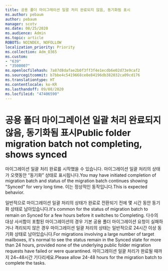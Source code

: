 ```yaml
---
title: 공용 폴더 마이그레이션 일괄 처리 완료되지 않음, 동기화됨 표시
ms.author: pebaum
author: pebaum
manager: scotv
ms.date: 08/25/2020
ms.audience: Admin
ms.topic: article
ROBOTS: NOINDEX, NOFOLLOW
localization_priority: Priority
ms.collection: Adm_O365
ms.custom:
- "639"
- "3500007"
ms.openlocfilehash: 7a87d8dafae2b0f3ff3f4e1ecdb6e02d73e9caf2
ms.sourcegitcommit: b7bbe4c5419668ce8e84196db382032ca09cd176
ms.translationtype: HT
ms.contentlocale: ko-KR
ms.lasthandoff: 09/08/2020
ms.locfileid: "47406590"
---
```

# <a name="public-folder-migration-batch-not-completing-shows-synced"></a><span data-ttu-id="85660-102">공용 폴더 마이그레이션 일괄 처리 완료되지 않음, 동기화됨 표시</span><span class="sxs-lookup"><span data-stu-id="85660-102">Public folder migration batch not completing, shows synced</span></span>

<span data-ttu-id="85660-103">마이그레이션 일괄 처리 완료를 시작했을 수 있습니다. 마이그레이션 일괄 처리의 상태가 오랫동안 “동기화” 상태로 표시됩니다.</span><span class="sxs-lookup"><span data-stu-id="85660-103">You may have initiated completion of migration batch and status of the migration batch continues showing "Synced" for very long time.</span></span> <span data-ttu-id="85660-104">이는 정상적인 동작입니다.</span><span class="sxs-lookup"><span data-stu-id="85660-104">This is expected behavior.</span></span>

<span data-ttu-id="85660-105">일반적으로 마이그레이션 일괄 처리의 상태가 완료로 전환되기 전에 몇 시간 동안 동기화 상태로 남아있습니다.</span><span class="sxs-lookup"><span data-stu-id="85660-105">It's common for the status of migration batch to remain on Synced for a few hours before it switches to Completing.</span></span> <span data-ttu-id="85660-106">다수의 대상 사서함이 포함된 마이그레이션의 경우 기본 공용 폴더 마이그레이션 요청이 실패하거나 격리되지 않은 경우 마이그레이션 일괄 처리의 상태는 일반적으로 24시간 이상 동기화 상태로 남아있습니다.</span><span class="sxs-lookup"><span data-stu-id="85660-106">For migrations involving a large number of target mailboxes, it's normal to see the status remain in the Synced state for more than 24 hours, provided none of the underlying public folder migration requests have failed or were quarantined.</span></span> <span data-ttu-id="85660-107">마이그레이션 일괄 처리가 완료될 때까지 24~48시간 기다리세요.</span><span class="sxs-lookup"><span data-stu-id="85660-107">Please allow 24-48 hours for the migration batch to complete the tasks.</span></span>
